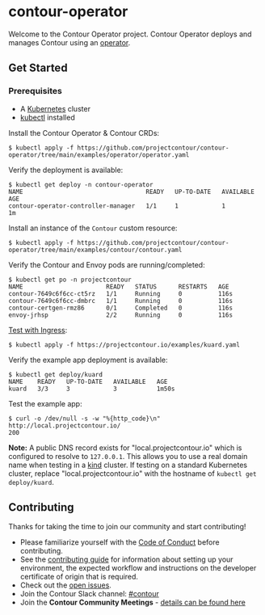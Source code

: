 # contour-operator
Welcome to the Contour Operator project. Contour Operator deploys and manages Contour using an
[operator](https://kubernetes.io/docs/concepts/extend-kubernetes/operator/). 

## Get Started

### Prerequisites

* A [Kubernetes](https://kubernetes.io/) cluster
* [kubectl](https://kubernetes.io/docs/tasks/tools/install-kubectl/) installed

Install the Contour Operator & Contour CRDs:
```
$ kubectl apply -f https://github.com/projectcontour/contour-operator/tree/main/examples/operator/operator.yaml
```

Verify the deployment is available:
```
$ kubectl get deploy -n contour-operator
NAME                                  READY   UP-TO-DATE   AVAILABLE   AGE
contour-operator-controller-manager   1/1     1            1           1m
```

Install an instance of the `Contour` custom resource:
```
$ kubectl apply -f https://github.com/projectcontour/contour-operator/tree/main/examples/contour/contour.yaml
```

Verify the Contour and Envoy pods are running/completed:
```
$ kubectl get po -n projectcontour
NAME                       READY   STATUS      RESTARTS   AGE
contour-7649c6f6cc-ct5rz   1/1     Running     0          116s
contour-7649c6f6cc-dmbrc   1/1     Running     0          116s
contour-certgen-rmz86      0/1     Completed   0          116s
envoy-jrhsp                2/2     Running     0          116s
```

[Test with Ingress](https://projectcontour.io/docs/main/deploy-options/#test-with-ingress):
```
$ kubectl apply -f https://projectcontour.io/examples/kuard.yaml
```

Verify the example app deployment is available:
```
$ kubectl get deploy/kuard
NAME    READY   UP-TO-DATE   AVAILABLE   AGE
kuard   3/3     3            3           1m50s
```

Test the example app:
```
$ curl -o /dev/null -s -w "%{http_code}\n" http://local.projectcontour.io/
200
```

**Note:** A public DNS record exists for "local.projectcontour.io" which is
configured to resolve to `127.0.0.1`. This allows you to use a real domain name
when testing in a [kind](https://kind.sigs.k8s.io/) cluster. If testing on a
standard Kubernetes cluster, replace "local.projectcontour.io" with the
hostname of `kubectl get deploy/kuard`.

## Contributing

Thanks for taking the time to join our community and start contributing!

- Please familiarize yourself with the
[Code of Conduct](https://github.com/projectcontour/contour/blob/main/CODE_OF_CONDUCT.md) before contributing.
- See the [contributing guide](docs/CONTRIBUTING.md) for information about setting up your environment, the expected
workflow and instructions on the developer certificate of origin that is required.
- Check out the [open issues](https://github.com/projectcontour/contour-operator/issues).
- Join the Contour Slack channel: [#contour](https://kubernetes.slack.com/messages/contour/)
- Join the **Contour Community Meetings** - [details can be found here](https://projectcontour.io/community)